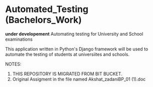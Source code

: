 # Automated_Testing (Bachelors_Work) 
**under developement**
Automating testing for University and School examinations

This application written in Python's Django framework will be 
used to automate the testing of students at universiites and 
schools.

NOTES: 
1. THIS REPOSITORY IS MIGRATED FROM BIT BUCKET.
2. Original Assigment in the file named Akshat_zadaniBP_01 (1).doc

